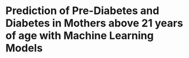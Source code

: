 # Prediction of Pre-Diabetes and Diabetes in Mothers above 21 years of age with Machine Learning Models
